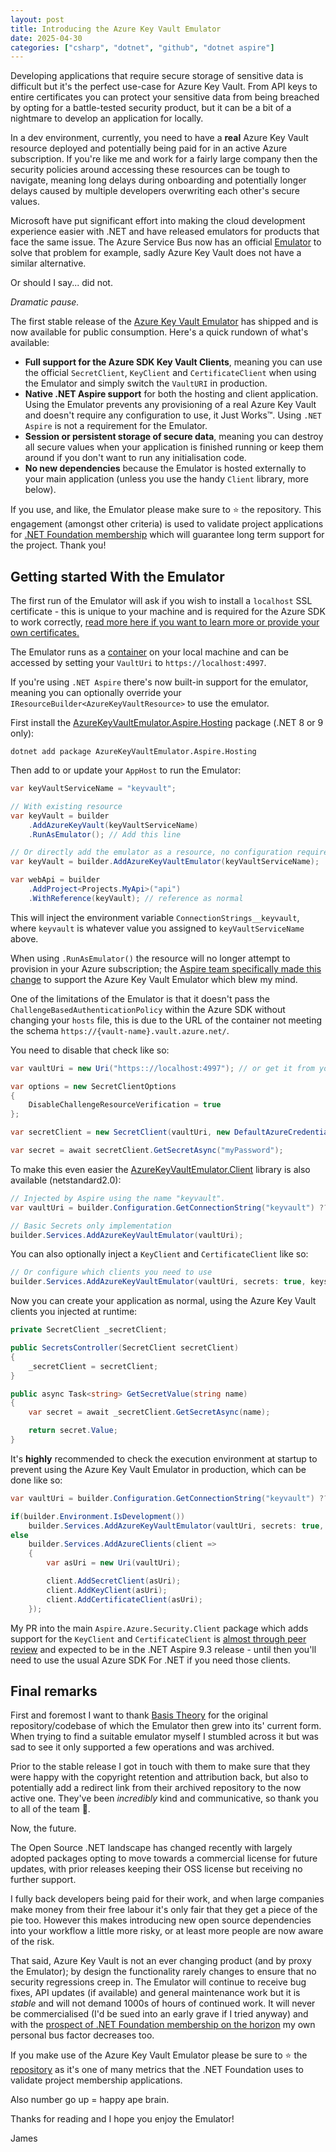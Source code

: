 ```yaml
---
layout: post
title: Introducing the Azure Key Vault Emulator
date: 2025-04-30
categories: ["csharp", "dotnet", "github", "dotnet aspire"]
---
```


Developing applications that require secure storage of sensitive data is difficult but it's the perfect use-case for Azure Key Vault. From API keys to entire certificates you can protect your sensitive data from being breached by opting for a battle-tested security product, but it can be a bit of a nightmare to develop an application for locally.

In a dev environment, currently, you need to have a **real** Azure Key Vault resource deployed and potentially being paid for in an active Azure subscription. If you're like me and work for a fairly large company then the security policies around accessing these resources can be tough to navigate, meaning long delays during onboarding and potentially longer delays caused by multiple developers overwriting each other's secure values.

Microsoft have put significant effort into making the cloud development experience easier with .NET and have released emulators for products that face the same issue. The Azure Service Bus now has an official [Emulator](https://learn.microsoft.com/en-us/azure/service-bus-messaging/overview-emulator) to solve that problem for example, sadly Azure Key Vault does not have a similar alternative. 

Or should I say... did not.

*Dramatic pause.*

The first stable release of the [Azure Key Vault Emulator](https://github.com/james-gould/azure-keyvault-emulator) has shipped and is now available for public consumption. Here's a quick rundown of what's available:

- **Full support for the Azure SDK Key Vault Clients**, meaning you can use the official `SecretClient`, `KeyClient` and `CertificateClient` when using the Emulator and simply switch the `VaultURI` in production.
- **Native .NET Aspire support** for both the hosting and client application. Using the Emulator prevents any provisioning of a real Azure Key Vault and doesn't require any configuration to use, it Just Works™. Using `.NET Aspire` is not a requirement for the Emulator.
- **Session or persistent storage of secure data**, meaning you can destroy all secure values when your application is finished running or keep them around if you don't want to run any initialisation code.
- **No new dependencies** because the Emulator is hosted externally to your main application (unless you use the handy `Client` library, more below).

If you use, and like, the Emulator please make sure to ⭐ the repository. This engagement (amongst other criteria) is used to validate project applications for [.NET Foundation membership](https://github.com/dotnet-foundation/projects/issues/441) which will guarantee long term support for the project. Thank you!

## Getting started With the Emulator

The first run of the Emulator will ask if you wish to install a `localhost` SSL certificate - this is unique to your machine and is required for the Azure SDK to work correctly, [read more here if you want to learn more or provide your own certificates.](https://github.com/james-gould/azure-keyvault-emulator/blob/development/docs/CONFIG.md#configuring-your-local-system-for-the-emulator)

The Emulator runs as a [container](https://hub.docker.com/r/jamesgoulddev/azure-keyvault-emulator) on your local machine and can be accessed by setting your `VaultUri` to `https://localhost:4997`.

If you're using `.NET Aspire` there's now built-in support for the emulator, meaning you can optionally override your  `IResourceBuilder<AzureKeyVaultResource>` to use the emulator.

First install the [AzureKeyVaultEmulator.Aspire.Hosting](https://www.nuget.org/packages/AzureKeyVaultEmulator.Aspire.Hosting) package (.NET 8 or 9 only):

```
dotnet add package AzureKeyVaultEmulator.Aspire.Hosting
```

Then add to or update your `AppHost` to run the Emulator:

```cs
var keyVaultServiceName = "keyvault";

// With existing resource
var keyVault = builder
    .AddAzureKeyVault(keyVaultServiceName)
    .RunAsEmulator(); // Add this line

// Or directly add the emulator as a resource, no configuration required
var keyVault = builder.AddAzureKeyVaultEmulator(keyVaultServiceName);

var webApi = builder
    .AddProject<Projects.MyApi>("api")
    .WithReference(keyVault); // reference as normal
```

This will inject the environment variable `ConnectionStrings__keyvault`, where `keyvault` is whatever value you assigned to `keyVaultServiceName` above.

When using `.RunAsEmulator()` the resource will no longer attempt to provision in your Azure subscription; the [Aspire team specifically made this change](https://www.reddit.com/r/dotnet/comments/1k7pr7l/comment/mp3ohum/) to support the Azure Key Vault Emulator which blew my mind.

One of the limitations of the Emulator is that it doesn't pass the `ChallengeBasedAuthenticationPolicy` within the Azure SDK without changing your `hosts` file, this is due to the URL of the container not meeting the schema `https://{vault-name}.vault.azure.net/`. 

You need to disable that check like so:

```cs
var vaultUri = new Uri("https:://localhost:4997"); // or get it from your configuration, env vars etc.

var options = new SecretClientOptions
{
    DisableChallengeResourceVerification = true
};

var secretClient = new SecretClient(vaultUri, new DefaultAzureCredential(), options);

var secret = await secretClient.GetSecretAsync("myPassword");
```

To make this even easier the [AzureKeyVaultEmulator.Client](https://www.nuget.org/packages/AzureKeyVaultEmulator.Client) library is also available (netstandard2.0):

```cs
// Injected by Aspire using the name "keyvault".
var vaultUri = builder.Configuration.GetConnectionString("keyvault") ?? string.Empty;

// Basic Secrets only implementation
builder.Services.AddAzureKeyVaultEmulator(vaultUri);
```

You can also optionally inject a `KeyClient` and `CertificateClient` like so:

```cs
// Or configure which clients you need to use
builder.Services.AddAzureKeyVaultEmulator(vaultUri, secrets: true, keys: true, certificates: false);
```

Now you can create your application as normal, using the Azure Key Vault clients you injected at runtime:

```cs
private SecretClient _secretClient;

public SecretsController(SecretClient secretClient)
{
    _secretClient = secretClient;
}

public async Task<string> GetSecretValue(string name)
{
    var secret = await _secretClient.GetSecretAsync(name);

    return secret.Value;
}
```

It's **highly** recommended to check the execution environment at startup to prevent using the Azure Key Vault Emulator in production, which can be done like so:

```cs
var vaultUri = builder.Configuration.GetConnectionString("keyvault") ?? string.Empty;

if(builder.Environment.IsDevelopment())
    builder.Services.AddAzureKeyVaultEmulator(vaultUri, secrets: true, certificates: true, keys: true);
else
    builder.Services.AddAzureClients(client =>
    {
        var asUri = new Uri(vaultUri);

        client.AddSecretClient(asUri);
        client.AddKeyClient(asUri);
        client.AddCertificateClient(asUri);
    });
```

My PR into the main `Aspire.Azure.Security.Client` package which adds support for the `KeyClient` and `CertificateClient` is [almost through peer review](https://github.com/dotnet/aspire/pull/8408) and expected to be in the .NET Aspire 9.3 release - until then you'll need to use the usual Azure SDK For .NET if you need those clients.

## Final remarks

First and foremost I want to thank [Basis Theory](https://github.com/Basis-Theory/azure-keyvault-emulator) for the original repository/codebase of which the Emulator then grew into its' current form. When trying to find a suitable emulator myself I stumbled across it but was sad to see it only supported a few operations and was archived.

Prior to the stable release I got in touch with them to make sure that they were happy with the copyright retention and attribution back, but also to potentially add a redirect link from their archived repository to the now active one. They've been *incredibly* kind and communicative, so thank you to all of the team 💖.

Now, the future.

The Open Source .NET landscape has changed recently with largely adopted packages opting to move towards a commercial license for future updates, with prior releases keeping their OSS license but receiving no further support. 

I fully back developers being paid for their work, and when large companies make money from their free labour it's only fair that they get a piece of the pie too. However this makes introducing new open source dependencies into your workflow a little more risky, or at least more people are now aware of the risk.

That said, Azure Key Vault is not an ever changing product (and by proxy the Emulator); by design the functionality rarely changes to ensure that no security regressions creep in. The Emulator will continue to receive bug fixes, API updates (if available) and general maintenance work but it is *stable* and will not demand 1000s of hours of continued work. It will never be commercialised (I'd be sued into an early grave if I tried anyway) and with the [prospect of .NET Foundation membership on the horizon](https://github.com/dotnet-foundation/projects/issues/441) my own personal bus factor decreases too.

If you make use of the Azure Key Vault Emulator please be sure to ⭐ the [repository](https://github.com/james-gould/azure-keyvault-emulator) as it's one of many metrics that the .NET Foundation uses to validate project membership applications. 

Also number go up = happy ape brain.

Thanks for reading and I hope you enjoy the Emulator!

James